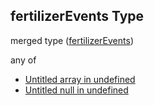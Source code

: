 ## fertilizerEvents Type

merged type ([fertilizerEvents](specification-definitions-crop-properties-fertilizerevents.md))

any of

-   [Untitled array in undefined](specification-definitions-crop-properties-fertilizerevents-anyof-0.md "check type definition")
-   [Untitled null in undefined](specification-definitions-crop-properties-fertilizerevents-anyof-1.md "check type definition")
